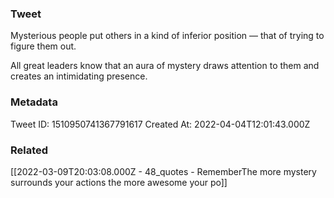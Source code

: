 ### Tweet
Mysterious people put others in a kind of inferior position — that of trying to figure them out.

All great leaders know that an aura of mystery draws attention to them and creates an intimidating presence.

### Metadata
Tweet ID: 1510950741367791617
Created At: 2022-04-04T12:01:43.000Z

### Related
[[2022-03-09T20:03:08.000Z - 48_quotes - RememberThe more mystery surrounds your actions the more awesome your po]]

